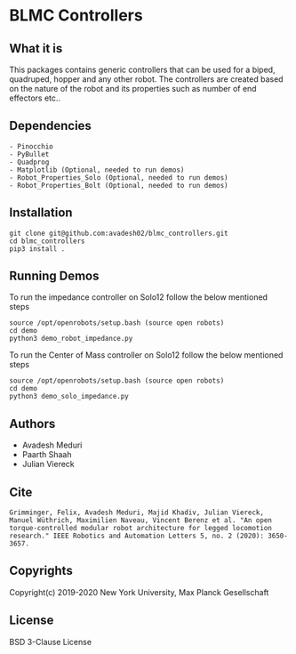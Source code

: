 # BLMC Controllers

## What it is

This packages contains generic controllers that can be used for a biped, quadruped, hopper and any other robot. The controllers are created based on the nature of the robot and its properties such as number of end effectors etc..

## Dependencies
```
- Pinocchio
- PyBullet
- Quadprog
- Matplotlib (Optional, needed to run demos)
- Robot_Properties_Solo (Optional, needed to run demos)
- Robot_Properties_Bolt (Optional, needed to run demos)
```
## Installation
```
git clone git@github.com:avadesh02/blmc_controllers.git
cd blmc_controllers
pip3 install .
```

## Running Demos
To run the impedance controller on Solo12 follow the below mentioned steps 
```
source /opt/openrobots/setup.bash (source open robots)
cd demo
python3 demo_robot_impedance.py
```

To run the Center of Mass controller on Solo12 follow the below mentioned steps
```
source /opt/openrobots/setup.bash (source open robots)
cd demo
python3 demo_solo_impedance.py
```

## Authors
- Avadesh Meduri
- Paarth Shaah 
- Julian Viereck

## Cite
```
Grimminger, Felix, Avadesh Meduri, Majid Khadiv, Julian Viereck, Manuel Wüthrich, Maximilien Naveau, Vincent Berenz et al. "An open torque-controlled modular robot architecture for legged locomotion research." IEEE Robotics and Automation Letters 5, no. 2 (2020): 3650-3657.
```

## Copyrights

Copyright(c) 2019-2020 New York University, Max Planck Gesellschaft

## License

BSD 3-Clause License


